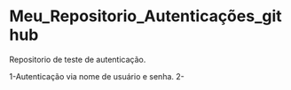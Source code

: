# Meu_Repositorio_Autenticações_github
Repositorio de teste de autenticação.

  1-Autenticação via nome de usuário e senha.
  2-
